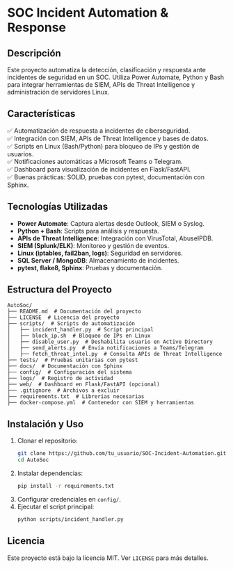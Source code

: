 # SOC Incident Automation & Response

## Descripción
Este proyecto automatiza la detección, clasificación y respuesta ante incidentes de seguridad en un SOC. Utiliza Power Automate, Python y Bash para integrar herramientas de SIEM, APIs de Threat Intelligence y administración de servidores Linux.

## Características
✅ Automatización de respuesta a incidentes de ciberseguridad.  
✅ Integración con SIEM, APIs de Threat Intelligence y bases de datos.  
✅ Scripts en Linux (Bash/Python) para bloqueo de IPs y gestión de usuarios.  
✅ Notificaciones automáticas a Microsoft Teams o Telegram.  
✅ Dashboard para visualización de incidentes en Flask/FastAPI.  
✅ Buenas prácticas: SOLID, pruebas con pytest, documentación con Sphinx.  

## Tecnologías Utilizadas
- **Power Automate**: Captura alertas desde Outlook, SIEM o Syslog.  
- **Python + Bash**: Scripts para análisis y respuesta.  
- **APIs de Threat Intelligence**: Integración con VirusTotal, AbuseIPDB.  
- **SIEM (Splunk/ELK)**: Monitoreo y gestión de eventos.  
- **Linux (iptables, fail2ban, logs)**: Seguridad en servidores.  
- **SQL Server / MongoDB**: Almacenamiento de incidentes.  
- **pytest, flake8, Sphinx**: Pruebas y documentación.  

## Estructura del Proyecto
```
AutoSoc/
├── README.md  # Documentación del proyecto
├── LICENSE  # Licencia del proyecto
├── scripts/  # Scripts de automatización
│   ├── incident_handler.py  # Script principal
│   ├── block_ip.sh  # Bloqueo de IPs en Linux
│   ├── disable_user.py  # Deshabilita usuario en Active Directory
│   ├── send_alerts.py  # Envía notificaciones a Teams/Telegram
│   ├── fetch_threat_intel.py  # Consulta APIs de Threat Intelligence
├── tests/  # Pruebas unitarias con pytest
├── docs/  # Documentación con Sphinx
├── config/  # Configuración del sistema
├── logs/  # Registro de actividad
├── web/  # Dashboard en Flask/FastAPI (opcional)
├── .gitignore  # Archivos a excluir
├── requirements.txt  # Librerías necesarias
├── docker-compose.yml  # Contenedor con SIEM y herramientas
```

## Instalación y Uso
1. Clonar el repositorio:  
   ```bash
   git clone https://github.com/tu_usuario/SOC-Incident-Automation.git
   cd AutoSoc
   ```
2. Instalar dependencias:  
   ```bash
   pip install -r requirements.txt
   ```
3. Configurar credenciales en `config/`.
4. Ejecutar el script principal:  
   ```bash
   python scripts/incident_handler.py
   ```

## Licencia
Este proyecto está bajo la licencia MIT. Ver `LICENSE` para más detalles.

